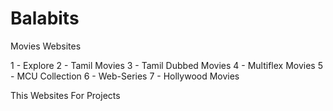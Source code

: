 # Balabits

Movies Websites 

1 - Explore
2 - Tamil Movies
3 - Tamil Dubbed Movies
4 - Multiflex Movies
5 - MCU Collection
6 - Web-Series
7 - Hollywood Movies
 
 This Websites For Projects 



